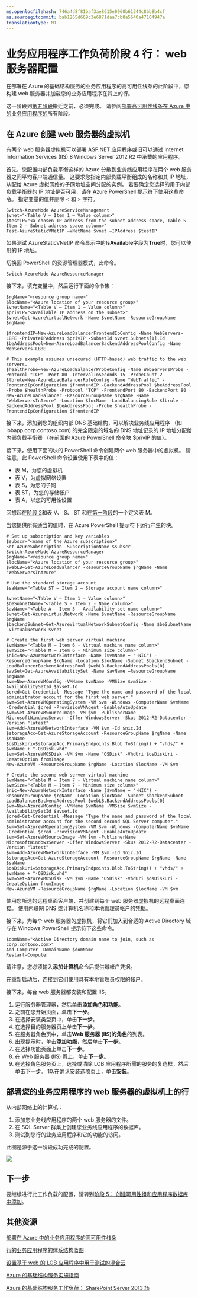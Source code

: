 ```yaml
---
ms.openlocfilehash: 746a4d8f81baf3ae8615e0960b61344c8bb8b4cf
ms.sourcegitcommit: bab1265d669c3e6871daa7cb8a5640a47104947a
translationtype: MT
---
```

<properties 
    pageTitle="业务线应用程序阶段 4 |Microsoft Azure" 
    description="创建 web 服务器和负载您业务线应用程序对它们在阶段 4 中在 Azure 中的业务应用程序的行的行。" 
    documentationCenter=""
    services="virtual-machines" 
    authors="JoeDavies-MSFT" 
    manager="timlt" 
    editor=""
    tags="azure-resource-manager"/>

<tags 
    ms.service="virtual-machines" 
    ms.workload="infrastructure-services" 
    ms.tgt_pltfrm="na" 
    ms.devlang="na" 
    ms.topic="article" 
    ms.date="08/11/2015" 
    ms.author="josephd"/>

# 业务应用程序工作负荷阶段 4 行︰ web 服务器配置

在部署在 Azure 的基础结构服务的业务应用程序的高可用性线条的此阶段中，您构建 web 服务器并加载您的业务应用程序在其上的行。

这一阶段到[第五阶段](virtual-machines-workload-high-availability-LOB-application-phase5.md)搬迁之前，必须完成。 请参阅[部署高可用性线条在 Azure 中的业务应用程序的](virtual-machines-workload-high-availability-LOB-application-overview.md)所有阶段。

## 在 Azure 创建 web 服务器的虚拟机

有两个 web 服务器虚拟机可以部署 ASP.NET 应用程序或旧可以通过 Internet Information Services (IIS) 8 Windows Server 2012 R2 中承载的应用程序。

首先，您配置内部负载平衡这样的 Azure 分散到业务线应用程序在两个 web 服务器之间平均客户端通信量。 这要求您指定内部负载平衡组成的名称和其 IP 地址，从配给 Azure 虚拟网络的子网地址空间分配的实例。 若要确定您选择的用于内部负载平衡器的 IP 地址是否可用，请在 Azure PowerShell 提示符下使用这些命令。 指定变量的值并删除 < 和 > 字符。

    Switch-AzureMode AzureServiceManagement
    $vnet="<Table V – Item 1 – Value column>"
    $testIP="<a chosen IP address from the subnet address space, Table S - Item 2 – Subnet address space column>"
    Test-AzureStaticVNetIP –VNetName $vnet –IPAddress $testIP

如果测试 AzureStaticVNetIP 命令显示中的**IsAvailable**字段为**True**时，您可以使用的 IP 地址。

切换回 PowerShell 的资源管理器模式，此命令。

    Switch-AzureMode AzureResourceManager

接下来，填充变量中，然后运行下面的命令集︰

    $rgName="<resource group name>"
    $locName="<Azure location of your resource group>"
    $vnetName="<Table V – Item 1 – Value column>"
    $privIP="<available IP address on the subnet>"
    $vnet=Get-AzureVirtualNetwork -Name $vnetName -ResourceGroupName $rgName

    $frontendIP=New-AzureLoadBalancerFrontendIpConfig -Name WebServers-LBFE -PrivateIPAddress $privIP -SubnetId $vnet.Subnets[1].Id
    $beAddressPool=New-AzureLoadBalancerBackendAddressPoolConfig -Name WebServers-LBBE

    # This example assumes unsecured (HTTP-based) web traffic to the web servers.
    $healthProbe=New-AzureLoadBalancerProbeConfig -Name WebServersProbe -Protocol "TCP" -Port 80 -IntervalInSeconds 15 -ProbeCount 2
    $lbrule=New-AzureLoadBalancerRuleConfig -Name "WebTraffic" -FrontendIpConfiguration $frontendIP -BackendAddressPool $beAddressPool -Probe $healthProbe -Protocol "TCP" -FrontendPort 80 -BackendPort 80
    New-AzureLoadBalancer -ResourceGroupName $rgName -Name "WebServersInAzure" -Location $locName -LoadBalancingRule $lbrule -BackendAddressPool $beAddressPool -Probe $healthProbe -FrontendIpConfiguration $frontendIP

接下来，添加到您的组织内部 DNS 基础结构，可以解决业务线应用程序 （如 lobapp.corp.contoso.com) 的完全限定的域名的 DNS 地址记录的 IP 地址分配给内部负载平衡器 （在前面的 Azure PowerShell 命令块 $privIP 的值）。

接下来，使用下面的块的 PowerShell 命令创建两个 web 服务器中的虚拟机。 请注意，此 PowerShell 命令设置使用下表中的值︰

- 表 M，为您的虚拟机
- 表 V，为虚拟网络设置
- 表 S，为您的子网
- 表 ST，为您的存储帐户
- 表 A，以您的可用性设置

回想起在[阶段 2](virtual-machines-workload-high-availability-LOB-application-phase2.md)和表 V、 S、 ST 和在[第一阶段](virtual-machines-workload-high-availability-LOB-application-phase1.md)的一个定义表 M。

当您提供所有适当的值时，在 Azure PowerShell 提示符下运行产生的块。

    # Set up subscription and key variables
    $subscr="<name of the Azure subscription>"
    Set-AzureSubscription -SubscriptionName $subscr
    Switch-AzureMode AzureResourceManager
    $rgName="<resource group name>"
    $locName="<Azure location of your resource group>"
    $webLB=Get-AzureLoadBalancer -ResourceGroupName $rgName -Name "WebServersInAzure"   
    
    # Use the standard storage account
    $saName="<Table ST – Item 2 – Storage account name column>"

    $vnetName="<Table V – Item 1 – Value column>"
    $beSubnetName="<Table S - Item 2 - Name column>"
    $avName="<Table A – Item 3 – Availability set name column>"
    $vnet=Get-AzurevirtualNetwork -Name $vnetName -ResourceGroupName $rgName
    $backendSubnet=Get-AzureVirtualNetworkSubnetConfig -Name $beSubnetName -VirtualNetwork $vnet
    
    # Create the first web server virtual machine
    $vmName="<Table M – Item 6 - Virtual machine name column>"
    $vmSize="<Table M – Item 6 - Minimum size column>"
    $nic=New-AzureNetworkInterface -Name ($vmName + "-NIC") -ResourceGroupName $rgName -Location $locName -Subnet $backendSubnet -LoadBalancerBackendAddressPool $webLB.BackendAddressPools[0]
    $avSet=Get-AzureAvailabilitySet -Name $avName –ResourceGroupName $rgName 
    $vm=New-AzureVMConfig -VMName $vmName -VMSize $vmSize -AvailabilitySetId $avset.Id
    $cred=Get-Credential -Message "Type the name and password of the local administrator account for the first web server." 
    $vm=Set-AzureVMOperatingSystem -VM $vm -Windows -ComputerName $vmName -Credential $cred -ProvisionVMAgent -EnableAutoUpdate
    $vm=Set-AzureVMSourceImage -VM $vm -PublisherName MicrosoftWindowsServer -Offer WindowsServer -Skus 2012-R2-Datacenter -Version "latest"
    $vm=Add-AzureVMNetworkInterface -VM $vm -Id $nic.Id
    $storageAcc=Get-AzureStorageAccount -ResourceGroupName $rgName -Name $saName
    $osDiskUri=$storageAcc.PrimaryEndpoints.Blob.ToString() + "vhds/" + $vmName + "-OSDisk.vhd"
    $vm=Set-AzureVMOSDisk -VM $vm -Name "OSDisk" -VhdUri $osDiskUri -CreateOption fromImage
    New-AzureVM -ResourceGroupName $rgName -Location $locName -VM $vm
    
    # Create the second web server virtual machine
    $vmName="<Table M – Item 7 - Virtual machine name column>"
    $vmSize="<Table M – Item 7 - Minimum size column>"
    $nic=New-AzureNetworkInterface -Name ($vmName + "-NIC") -ResourceGroupName $rgName -Location $locName -Subnet $backendSubnet -LoadBalancerBackendAddressPool $webLB.BackendAddressPools[0]
    $vm=New-AzureVMConfig -VMName $vmName -VMSize $vmSize -AvailabilitySetId $avset.Id
    $cred=Get-Credential -Message "Type the name and password of the local administrator account for the second second SQL Server computer." 
    $vm=Set-AzureVMOperatingSystem -VM $vm -Windows -ComputerName $vmName -Credential $cred -ProvisionVMAgent -EnableAutoUpdate
    $vm=Set-AzureVMSourceImage -VM $vm -PublisherName MicrosoftWindowsServer -Offer WindowsServer -Skus 2012-R2-Datacenter -Version "latest"
    $vm=Add-AzureVMNetworkInterface -VM $vm -Id $nic.Id
    $storageAcc=Get-AzureStorageAccount -ResourceGroupName $rgName -Name $saName
    $osDiskUri=$storageAcc.PrimaryEndpoints.Blob.ToString() + "vhds/" + $vmName + "-OSDisk.vhd"
    $vm=Set-AzureVMOSDisk -VM $vm -Name "OSDisk" -VhdUri $osDiskUri -CreateOption fromImage
    New-AzureVM -ResourceGroupName $rgName -Location $locName -VM $vm

使用您所选的远程桌面客户端，并创建到每个 web 服务器虚拟机的远程桌面连接。 使用内联网 DNS 或计算机名称和本地管理员帐户的凭据。

接下来，为每个 web 服务器的虚拟机，将它们加入到合适的 Active Directory 域与在 Windows PowerShell 提示符下这些命令。

    $domName="<Active Directory domain name to join, such as corp.contoso.com>"
    Add-Computer -DomainName $domName
    Restart-Computer

请注意，您必须输入**添加计算机**命令后提供域帐户凭据。

在重新启动后，连接到它们使用具有本地管理员权限的帐户。

接下来，每台 web 服务器都安装和配置 IIS。

1. 运行服务器管理器，然后单击**添加角色和功能**。
2. 之前在您开始页面，单击**下一步**。
3. 在选择安装类型页中，单击**下一步**。
4. 在选择目的服务器页上单击**下一步**。
5. 在服务器角色页中，单击**Web 服务器 (IIS)**的**角色**的列表。
6. 出现提示时，单击**添加功能**，然后单击**下一步**。
7. 在选择功能页面上单击**下一步**。
8. 在 Web 服务器 (IIS) 页上，单击**下一步**。
9. 在选择角色服务页上，选择或清除 LOB 应用程序所需的服务的复选框，然后单击**下一步**。
10.在确认安装选项页上，单击**安装**。

## 部署您的业务应用程序的 web 服务器的虚拟机上的行

从内部网络上的计算机︰

1.  添加您业务线应用程序的两个 web 服务器的文件。
2.  在 SQL Server 群集上创建您业务线应用程序的数据库。
3.  测试到您行的业务应用程序和它的功能的访问。

此图是源于这一阶段成功完成的配置。

![](./media/virtual-machines-workload-high-availability-LOB-application-phase4/workload-lobapp-phase4.png)

## 下一步

要继续进行此工作负载的配置，请转到[阶段 5︰ 创建可用性组和应用程序数据库中添加](virtual-machines-workload-high-availability-LOB-application-phase5.md)。

## 其他资源

[部署在 Azure 中的业务应用程序的高可用性线条](virtual-machines-workload-high-availability-LOB-application-overview.md)

[行的业务应用程序的体系结构蓝图](http://msdn.microsoft.com/dn630664)

[设置基于 web 的 LOB 应用程序中用于测试的混合云](../virtual-network/virtual-networks-setup-lobapp-hybrid-cloud-testing.md)

[Azure 的基础结构服务实施指南](virtual-machines-infrastructure-services-implementation-guidelines.md)

[Azure 的基础结构服务工作负荷︰ SharePoint Server 2013 场](virtual-machines-workload-intranet-sharepoint-farm.md)
